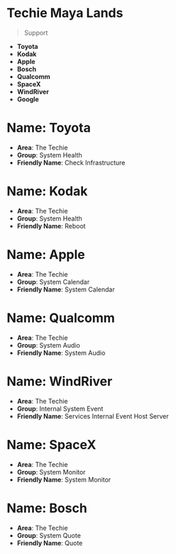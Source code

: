# Techie Maya Lands

> Support

- __Toyota__
- __Kodak__
- __Apple__
- __Bosch__
- __Qualcomm__
- __SpaceX__
- __WindRiver__
- __Google__

# Name: Toyota

- __Area__: The Techie
- __Group__: System Health
- __Friendly Name__: Check Infrastructure

# Name: Kodak

- __Area__: The Techie
- __Group__: System Health
- __Friendly Name__: Reboot

# Name: Apple

- __Area__: The Techie
- __Group__: System Calendar
- __Friendly Name__: System Calendar

# Name: Qualcomm

- __Area__: The Techie
- __Group__: System Audio
- __Friendly Name__: System Audio

# Name: WindRiver

- __Area__: The Techie
- __Group__: Internal System Event
- __Friendly Name__: Services Internal Event Host Server

# Name: SpaceX

- __Area__: The Techie
- __Group__: System Monitor
- __Friendly Name__: System Monitor

# Name: Bosch

- __Area__: The Techie
- __Group__: System Quote
- __Friendly Name__: Quote

